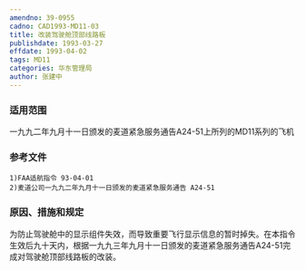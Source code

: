 ```yaml
---
amendno: 39-0955
cadno: CAD1993-MD11-03
title: 改装驾驶舱顶部线路板
publishdate: 1993-03-27
effdate: 1993-04-02
tags: MD11
categories: 华东管理局
author: 张建中
---
```


### 适用范围 
一九九二年九月十一日颁发的麦道紧急服务通告A24-51上所列的MD11系列的飞机

### 参考文件
    1)FAA适航指令 93-04-01 
    2)麦道公司一九九二年九月十一日颁发的麦道紧急服务通告 A24-51 

### 原因、措施和规定 
为防止驾驶舱中的显示组件失效，而导致重要飞行显示信息的暂时掉失。在本指令生效后九十天内，根据一九九三年九月十一日颁发的麦道紧急服务通告A24-51完成对驾驶舱顶部线路板的改装。
